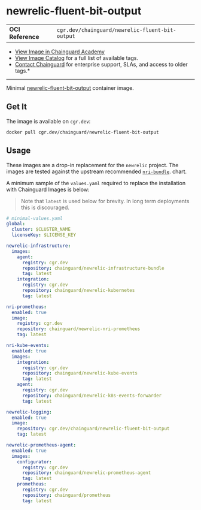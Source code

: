 <!--monopod:start-->
# newrelic-fluent-bit-output
| | |
| - | - |
| **OCI Reference** | `cgr.dev/chainguard/newrelic-fluent-bit-output` |


* [View Image in Chainguard Academy](https://edu.chainguard.dev/chainguard/chainguard-images/reference/newrelic-fluent-bit-output/overview/)
* [View Image Catalog](https://console.enforce.dev/images/catalog) for a full list of available tags.
* [Contact Chainguard](https://www.chainguard.dev/chainguard-images) for enterprise support, SLAs, and access to older tags.*

---
<!--monopod:end-->

Minimal [newrelic-fluent-bit-output](https://github.com/newrelic/newrelic-fluent-bit-output) container image.

## Get It

The image is available on `cgr.dev`:

```
docker pull cgr.dev/chainguard/newrelic-fluent-bit-output
```

## Usage

These images are a drop-in replacement for the `newrelic` project. The images are tested against the upstream recommended [`nri-bundle`](https://github.com/newrelic/helm-charts/tree/master/charts/nri-bundle). chart.

A minimum sample of the `values.yaml` required to replace the installation with Chainguard Images is below:

> Note that `latest` is used below for brevity. In long term deployments this is discouraged.

```yaml
# minimal-values.yaml
global:
  cluster: $CLUSTER_NAME
  licenseKey: $LICENSE_KEY

newrelic-infrastructure:
  images:
    agent:
      registry: cgr.dev
      repository: chainguard/newrelic-infrastructure-bundle
      tag: latest
    integration:
      registry: cgr.dev
      repository: chainguard/newrelic-kubernetes
      tag: latest

nri-prometheus:
  enabled: true
  image:
    registry: cgr.dev
    repository: chainguard/newrelic-nri-prometheus
    tag: latest

nri-kube-events:
  enabled: true
  images:
    integration:
      registry: cgr.dev
      repository: chainguard/newrelic-kube-events
      tag: latest
    agent:
      registry: cgr.dev
      repository: chainguard/newrelic-k8s-events-forwarder
      tag: latest

newrelic-logging:
  enabled: true
  image:
    repository: cgr.dev/chainguard/newrelic-fluent-bit-output
    tag: latest

newrelic-prometheus-agent:
  enabled: true
  images:
    configurator:
      registry: cgr.dev
      repository: chainguard/newrelic-prometheus-agent
      tag: latest
    prometheus:
      registry: cgr.dev
      repository: chainguard/prometheus
      tag: latest
```
